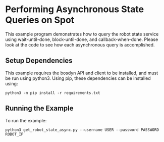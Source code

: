 <!--
Copyright (c) 2021 Boston Dynamics, Inc.  All rights reserved.

Downloading, reproducing, distributing or otherwise using the SDK Software
is subject to the terms and conditions of the Boston Dynamics Software
Development Kit License (20191101-BDSDK-SL).
-->

# Performing Asynchronous State Queries on Spot

This example program demonstrates how to query the robot state service using wait-until-done, block-until-done, and callback-when-done. Please look at the code to see how each asynchronous query is accomplished.

## Setup Dependencies
This example requires the bosdyn API and client to be installed, and must be run using python3. Using pip, these dependencies can be installed using:

```
python3 -m pip install -r requirements.txt
```

## Running the Example
To run the example:
```
python3 get_robot_state_async.py --username USER --password PASSWORD ROBOT_IP
```
